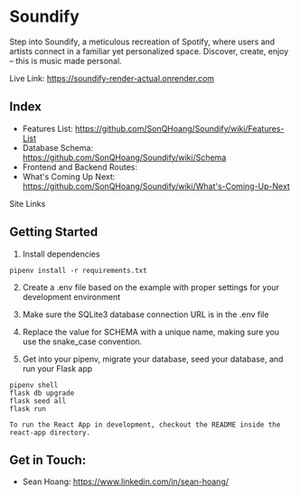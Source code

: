 # Soundify

Step into Soundify, a meticulous recreation of Spotify, where users and artists connect in a familiar yet personalized space. Discover, create, enjoy – this is music made personal.

Live Link: https://soundify-render-actual.onrender.com

## Index

- Features List: https://github.com/SonQHoang/Soundify/wiki/Features-List
- Database Schema: https://github.com/SonQHoang/Soundify/wiki/Schema
- Frontend and Backend Routes:
- What's Coming Up Next: https://github.com/SonQHoang/Soundify/wiki/What's-Coming-Up-Next

Site Links

## Getting Started

1. Install dependencies

```
pipenv install -r requirements.txt
```

2. Create a .env file based on the example with proper settings for your development environment

3. Make sure the SQLite3 database connection URL is in the .env file

4. Replace the value for SCHEMA with a unique name, making sure you use the snake_case convention.

5. Get into your pipenv, migrate your database, seed your database, and run your Flask app

```
pipenv shell
flask db upgrade
flask seed all
flask run

To run the React App in development, checkout the README inside the react-app directory.
```

## Get in Touch:
- Sean Hoang: https://www.linkedin.com/in/sean-hoang/
